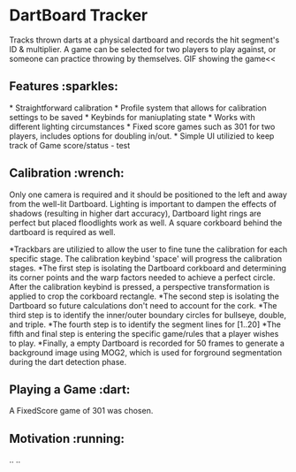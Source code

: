 <h1>DartBoard Tracker</h1>
Tracks thrown darts at a physical dartboard and records the hit segment's ID & multiplier. A game can be selected for two players to play against, or someone can practice throwing by themselves.
GIF showing the game<<

<h2>Features :sparkles:</h2>
* Straightforward calibration
* Profile system that allows for calibration settings to be saved
* Keybinds for maniuplating state
* Works with different lighting circumstances
* Fixed score games such as 301 for two players, includes options for doubling in/out.
* Simple UI utilizied to keep track of Game score/status
- test
<h2>Calibration :wrench:</h2>
Only one camera is required and it should be positioned to the left and away from the well-lit Dartboard. Lighting is important to dampen the effects of shadows (resulting in higher dart accuracy), Dartboard light rings are perfect but placed floodlights work as well. A square corkboard behind the dartboard is required as well.

*Trackbars are utilizied to allow the user to fine tune the calibration for each specific stage. The calibration keybind 'space' will progress the calibration stages.
*The first step is isolating the Dartboard corkboard and determining its corner points and the warp factors needed to achieve a perfect circle. After the calibration keybind is pressed, a perspective transformation is applied to crop the corkboard rectangle.
*The second step is isolating the Dartboard so future calculations don't need to account for the cork.
*The third step is to identify the inner/outer boundary circles for bullseye, double, and triple.
*The fourth step is to identify the segment lines for [1..20]
*The fifth and final step is entering the specific game/rules that a player wishes to play.
*Finally, a empty Dartboard is recorded for 50 frames to generate a background image using MOG2, which is used for forground segmentation during the dart detection phase.

<h2>Playing a Game :dart:</h2>
A FixedScore game of 301 was chosen.

<h2>Motivation :running:</h2>
..
..
